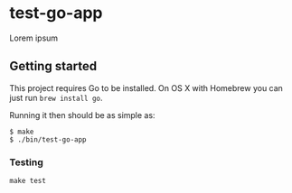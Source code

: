 # test-go-app

Lorem ipsum

## Getting started

This project requires Go to be installed. On OS X with Homebrew you can just run `brew install go`.

Running it then should be as simple as:

```console
$ make
$ ./bin/test-go-app
```

### Testing

`make test`
